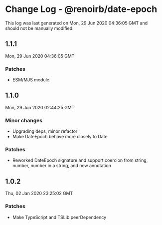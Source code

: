 # Change Log - @renoirb/date-epoch

This log was last generated on Mon, 29 Jun 2020 04:36:05 GMT and should not be manually modified.

## 1.1.1
Mon, 29 Jun 2020 04:36:05 GMT

### Patches

- ESM/MJS module

## 1.1.0
Mon, 29 Jun 2020 02:44:25 GMT

### Minor changes

- Upgrading deps, minor refactor
- Make DateEpoch behave more closely to Date

### Patches

- Reworked DateEpoch signature and support coercion from string, number, number in a string, and new annotation

## 1.0.2
Thu, 02 Jan 2020 23:25:02 GMT

### Patches

- Make TypeScript and TSLib peerDependency

